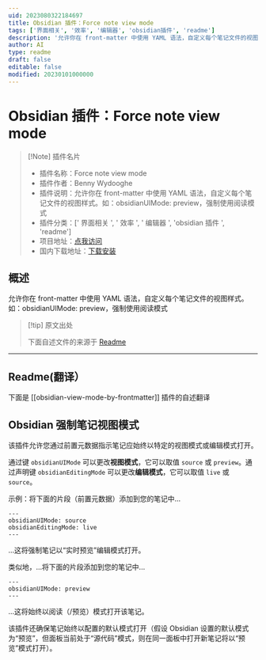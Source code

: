 ```yaml
---
uid: 2023080322184697
title: Obsidian 插件：Force note view mode
tags: ['界面相关', '效率', '编辑器', 'obsidian插件', 'readme']
description: '允许你在 front-matter 中使用 YAML 语法，自定义每个笔记文件的视图样式。如：obsidianUIMode: preview，强制使用阅读模式'
author: AI
type: readme
draft: false
editable: false
modified: 20230101000000
---
```


# Obsidian 插件：Force note view mode

> [!Note] 插件名片
> - 插件名称：Force note view mode
> - 插件作者：Benny Wydooghe
> - 插件说明：允许你在 front-matter 中使用 YAML 语法，自定义每个笔记文件的视图样式。如：obsidianUIMode: preview，强制使用阅读模式
> - 插件分类：[' 界面相关 ', ' 效率 ', ' 编辑器 ', 'obsidian 插件 ', 'readme']
> - 项目地址：[点我访问](https://github.com/bwydoogh/obsidian-force-view-mode-of-note)
> - 国内下载地址：[下载安装](https://pkmer.cn/products/plugin/pluginMarket/?obsidian-view-mode-by-frontmatter)

## 概述

允许你在 front-matter 中使用 YAML 语法，自定义每个笔记文件的视图样式。如：obsidianUIMode: preview，强制使用阅读模式

> [!tip] 原文出处
>
>下面自述文件的来源于 [Readme](https://ghproxy.net/https://raw.githubusercontent.com/bwydoogh/obsidian-force-view-mode-of-note/master/README.md)

---

## Readme(翻译）

下面是 [[obsidian-view-mode-by-frontmatter]] 插件的自述翻译

## Obsidian 强制笔记视图模式

该插件允许您通过前置元数据指示笔记应始终以特定的视图模式或编辑模式打开。

通过键 `obsidianUIMode` 可以更改**视图模式**，它可以取值 `source` 或 `preview`。通过声明键 `obsidianEditingMode` 可以更改**编辑模式**，它可以取值 `live` 或 `source`。

示例：将下面的片段（前置元数据）添加到您的笔记中...

```
---
obsidianUIMode: source
obsidianEditingMode: live
---
```

...这将强制笔记以“实时预览”编辑模式打开。

类似地，...将下面的片段添加到您的笔记中...

```
---
obsidianUIMode: preview
---
```

...这将始终以阅读（/预览）模式打开该笔记。

该插件还确保笔记始终以配置的默认模式打开（假设 Obsidian 设置的默认模式为“预览”，但面板当前处于“源代码”模式，则在同一面板中打开新笔记将以“预览”模式打开）。
